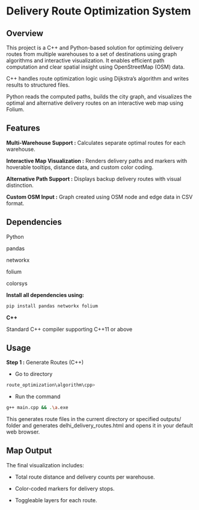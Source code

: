# Delivery Route Optimization System

## Overview

This project is a C++ and Python-based solution for optimizing delivery routes from multiple warehouses to a set of destinations using graph algorithms and interactive visualization. It enables efficient path computation and clear spatial insight using OpenStreetMap (OSM) data.

C++ handles route optimization logic using Dijkstra’s algorithm and writes results to structured files.

Python reads the computed paths, builds the city graph, and visualizes the optimal and alternative delivery routes on an interactive web map using Folium.

## Features

**Multi-Warehouse Support :** Calculates separate optimal routes for each warehouse.

**Interactive Map Visualization :** Renders delivery paths and markers with hoverable tooltips, distance data, and custom color coding.

**Alternative Path Support :** Displays backup delivery routes with visual distinction.

**Custom OSM Input :** Graph created using OSM node and edge data in CSV format.

## Dependencies

Python

pandas

networkx

folium

colorsys

**Install all dependencies using:**

```bash
pip install pandas networkx folium
```
**C++**

Standard C++ compiler supporting C++11 or above

## Usage

**Step 1 :**  Generate Routes (C++)
- Go to directory

```bash
route_optimization\algorithm\cpp>
```
- Run the command
```bash
g++ main.cpp && .\a.exe
```
This generates route files in the current directory or specified outputs/ folder and generates delhi_delivery_routes.html and opens it in your default web browser.


##  Map Output

The final visualization includes:

- Total route distance and delivery counts per warehouse.

- Color-coded markers for delivery stops.

- Toggleable layers for each route.

